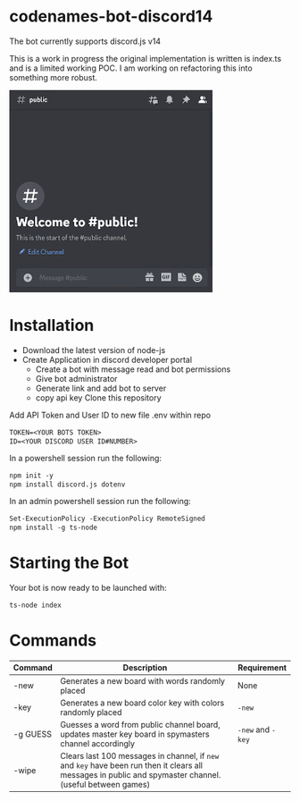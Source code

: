 # codenames-bot-discord14

The bot currently supports discord.js v14

This is a work in progress the original implementation is written is index.ts and is a limited working POC. I am working on refactoring this into something more robust.

![Alt Text](./assets/codenames_demo1.gif)

# Installation
- Download the latest version of node-js
- Create Application in discord developer portal
    - Create a bot with message read and bot permissions
    - Give bot administrator
    - Generate link and add bot to server
    - copy api key
Clone this repository

Add API Token and User ID to new file .env within repo
```
TOKEN=<YOUR BOTS TOKEN>
ID=<YOUR DISCORD USER ID#NUMBER>
```
In a powershell session run the following:
```
npm init -y
npm install discord.js dotenv
```
In an admin powershell session run the following:
```
Set-ExecutionPolicy -ExecutionPolicy RemoteSigned
npm install -g ts-node
```

# Starting the Bot
Your bot is now ready to be launched with:
```
ts-node index
```

# Commands
|Command|Description|Requirement|
|---|---|---|
|-new|Generates a new board with words randomly placed|None|
|-key|Generates a new board color key with colors randomly placed|```-new```|
|-g GUESS|Guesses a word from public channel board, updates master key board in spymasters channel accordingly|```-new``` and ```-key```|
|-wipe|Clears last 100 messages in channel, if ```new``` and ```key``` have been run then it clears all messages in public and spymaster channel. (useful between games)||